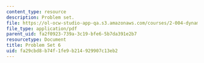 ```yaml
---
content_type: resource
description: Problem set.
file: https://ol-ocw-studio-app-qa.s3.amazonaws.com/courses/2-004-dynamics-and-control-ii-spring-2008/fa29cbd8b74f1fe9b214929907c13eb2_ps6.pdf
file_type: application/pdf
parent_uid: fa2f0923-739a-3c19-bfe6-5b7da391e2b7
resourcetype: Document
title: Problem Set 6
uid: fa29cbd8-b74f-1fe9-b214-929907c13eb2
---
```

